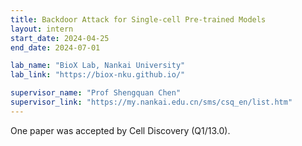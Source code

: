 ```yaml
---
title: Backdoor Attack for Single-cell Pre-trained Models
layout: intern
start_date: 2024-04-25
end_date: 2024-07-01

lab_name: "BioX Lab, Nankai University"
lab_link: "https://biox-nku.github.io/"

supervisor_name: "Prof Shengquan Chen"
supervisor_link: "https://my.nankai.edu.cn/sms/csq_en/list.htm"
---
```


One paper was accepted by Cell Discovery (Q1/13.0).